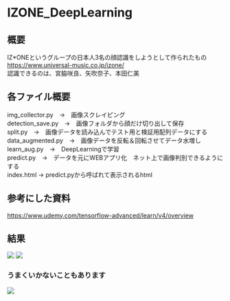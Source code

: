 # IZONE_DeepLearning

## 概要
IZ*ONEというグループの日本人3名の顔認識をしようとして作られたもの  
https://www.universal-music.co.jp/izone/  
認識できるのは、宮脇咲良、矢吹奈子、本田仁美

## 各ファイル概要

img_collector.py　→　画像スクレイピング  
detection_save.py　→　画像フォルダから顔だけ切り出して保存  
split.py　→　画像データを読み込んでテスト用と検証用配列データにする  
data_augmented.py　→　画像データを反転＆回転させてデータ水増し  
learn_aug.py　→　DeepLearningで学習  
predict.py　→　データを元にWEBアプリ化　ネット上で画像判別できるようにする  
index.html → predict.pyから呼ばれて表示されるhtml

## 参考にした資料
https://www.udemy.com/tensorflow-advanced/learn/v4/overview


## 結果
<img src="https://user-images.githubusercontent.com/40752235/51887079-cca6cb00-23d5-11e9-8c54-8482ead1230b.png">
<img src="https://user-images.githubusercontent.com/40752235/51887082-d0d2e880-23d5-11e9-97ad-0b4b75203cbd.png">

### うまくいかないこともあります
<img src="https://user-images.githubusercontent.com/40752235/51887083-d3cdd900-23d5-11e9-9ad7-36f31b53e7de.png">
